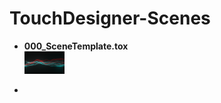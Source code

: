 # TouchDesigner-Scenes

- **000_SceneTemplate.tox**  
  <img src="SceneCaptures\000_SceneTemplate.png" alt="000_SceneTemplate" style="zoom:10%;" width="640" />

- 
